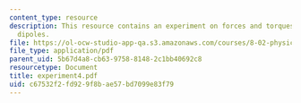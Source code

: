 ```yaml
---
content_type: resource
description: This resource contains an experiment on forces and torques on magnetic
  dipoles.
file: https://ol-ocw-studio-app-qa.s3.amazonaws.com/courses/8-02-physics-ii-electricity-and-magnetism-spring-2007/c67532f2fd929f8bae57bd7099e83f79_experiment4.pdf
file_type: application/pdf
parent_uid: 5b67d4a8-cb63-9758-8148-2c1bb40692c8
resourcetype: Document
title: experiment4.pdf
uid: c67532f2-fd92-9f8b-ae57-bd7099e83f79
---
```

